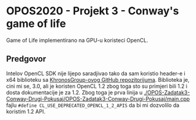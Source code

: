 # OPOS2020 - Projekt 3 - Conway's game of life
Game of Life implementirano na GPU-u koristeci OpenCL.
## Predgovor
Intelov OpenCL SDK nije lijepo saradjivao tako da sam koristio header-e i x64 biblioteku sa [KhronosGroup-ovog GitHub repozitorijuma](https://github.com/KhronosGroup/OpenCL-SDK). Biblioteka je, cini mi se, 3.0, ali je koristen OpenCL 1.2 zbog toga sto su primjeri bili 1.2 i dosta dokumentacije je za 1.2. Zbog toga je prva linija u [./OPOS-Zadatak3-Conway-Drugi-Pokusaj/OPOS-Zadatak3-Conway-Drugi-Pokusaj/main.cpp](main.cpp) fajlu `#define CL_USE_DEPRECATED_OPENCL_1_2_APIS` da bi mi dozvolilo da koristim 1.2 API.